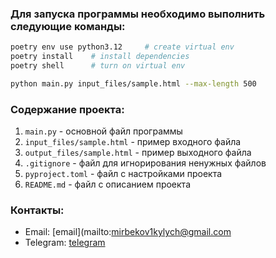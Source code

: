 
### Для запуска программы необходимо выполнить следующие команды:
```bash
poetry env use python3.12     # create virtual env
poetry install    # install dependencies
poetry shell      # turn on virtual env 
```
```bash
python main.py input_files/sample.html --max-length 500
```

### Содержание проекта:
1. `main.py` - основной файл программы
2. `input_files/sample.html` - пример входного файла
3. `output_files/sample.html` - пример выходного файла
4. `.gitignore` - файл для игнорирования ненужных файлов
5. `pyproject.toml` - файл с настройками проекта
6. `README.md` - файл с описанием проекта

### Контакты:
- Email: [email](mailto:mirbekov1kylych@gmail.com
- Telegram: [telegram](https://t.me/kylych_mirbekov)
